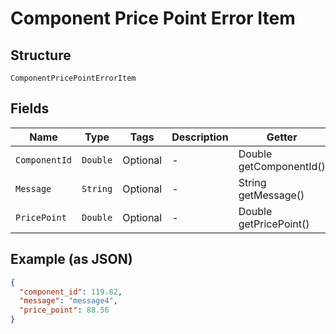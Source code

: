 
# Component Price Point Error Item

## Structure

`ComponentPricePointErrorItem`

## Fields

| Name | Type | Tags | Description | Getter | Setter |
|  --- | --- | --- | --- | --- | --- |
| `ComponentId` | `Double` | Optional | - | Double getComponentId() | setComponentId(Double componentId) |
| `Message` | `String` | Optional | - | String getMessage() | setMessage(String message) |
| `PricePoint` | `Double` | Optional | - | Double getPricePoint() | setPricePoint(Double pricePoint) |

## Example (as JSON)

```json
{
  "component_id": 119.82,
  "message": "message4",
  "price_point": 88.56
}
```

